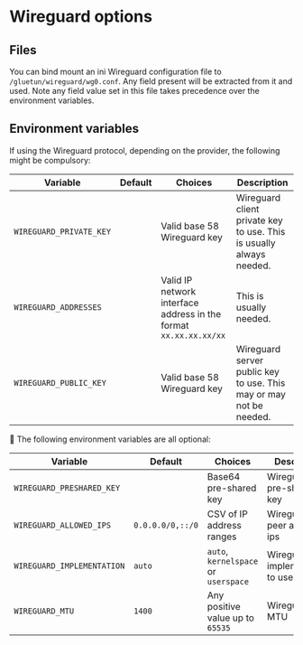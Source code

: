 # Wireguard options

## Files

You can bind mount an ini Wireguard configuration file to `/gluetun/wireguard/wg0.conf`.
Any field present will be extracted from it and used.
Note any field value set in this file takes precedence over the environment variables.

## Environment variables

If using the Wireguard protocol, depending on the provider, the following might be compulsory:

| Variable | Default | Choices | Description |
| --- | --- | --- | --- |
| `WIREGUARD_PRIVATE_KEY` | | Valid base 58 Wireguard key | Wireguard client private key to use. This is usually always needed. |
| `WIREGUARD_ADDRESSES` | | Valid IP network interface address in the format `xx.xx.xx.xx/xx` | This is usually needed. |
| `WIREGUARD_PUBLIC_KEY` | | Valid base 58 Wireguard key | Wireguard server public key to use. This may or may not be needed. |

💁 The following environment variables are all optional:

| Variable | Default | Choices | Description |
| --- | --- | --- | --- |
| `WIREGUARD_PRESHARED_KEY` | | Base64 pre-shared key | Wireguard pre-shared key |
| `WIREGUARD_ALLOWED_IPS` | `0.0.0.0/0,::/0` | CSV of IP address ranges | Wireguard peer allowed ips |
| `WIREGUARD_IMPLEMENTATION` | `auto` | `auto`, `kernelspace` or `userspace` | Wireguard implementation to use |
| `WIREGUARD_MTU` | `1400` | Any positive value up to `65535` | Wireguard MTU |
